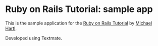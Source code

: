 # Ruby on Rails Tutorial: sample app

This is the sample application for the [Ruby on Rails Tutorial](http://railstutorial.org/) by [Michael Hartl](http://michaelhartl.com/).

Developed using Textmate.